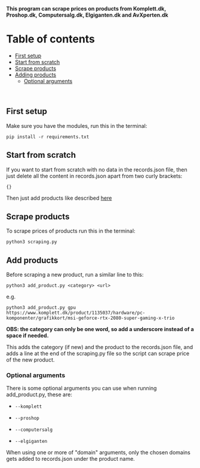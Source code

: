**This program can scrape prices on products from Komplett.dk, Proshop.dk, Computersalg.dk, Elgiganten.dk and AvXperten.dk**

# Table of contents
- [First setup](#first-setup)
- [Start from scratch](#start-scratch)
- [Scrape products](#scrape-products)
- [Adding products](#adding-products)
    - [Optional arguments](#optional-arguments)

<br/>

## First setup <a name="first-setup"></a>
Make sure you have the modules, run this in the terminal:

    pip install -r requirements.txt

## Start from scratch <a name="start-scratch"></a>
If you want to start from scratch with no data in the records.json file, then just delete all the content in records.json apart from two curly brackets:

    {}
Then just add products like described [here](#add-products)

## Scrape products <a name="scrape-products"></a>
To scrape prices of products run this in the terminal:

    python3 scraping.py

## Add products <a name="add-products"></a>
Before scraping a new product, run a similar line to this:

    python3 add_product.py <category> <url>
e.g.

    python3 add_product.py gpu https://www.komplett.dk/product/1135037/hardware/pc-komponenter/grafikkort/msi-geforce-rtx-2080-super-gaming-x-trio
**OBS: the category can only be one word, so add a underscore instead of a space if needed.**

This adds the category (if new) and the product to the records.json file, and adds a line at the end of the scraping.py file so the script can scrape price of the new product.

### Optional arguments <a name="optional-arguments"></a>
There is some optional arguments you can use when running add_product.py, these are:

-     --komplett

-     --proshop

-     --computersalg

-     --elgiganten

When using one or more of "domain" arguments, only the chosen domains gets added to records.json under the product name. 
